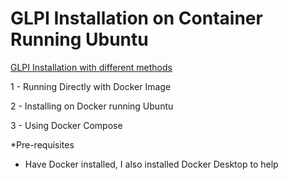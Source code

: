 # GLPI Installation on Container Running Ubuntu

[GLPI Installation with different methods](...)

1 - Running Directly with Docker Image

2 - Installing on Docker running Ubuntu

3 - Using Docker Compose


*Pre-requisites

- Have Docker installed, I also installed Docker Desktop to help
